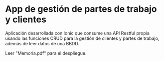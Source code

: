 # App de gestión de partes de trabajo y clientes 

Aplicación desarrollada con Ionic que consume una API Restful propia usando las funciones CRUD para la gestión de clientes y partes de trabajo, además de leer datos de una BBDD.

Leer "Memoria.pdf" para el despliegue.